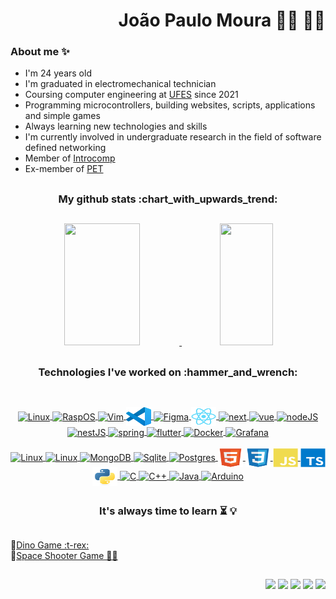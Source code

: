 <h1 align="right"> João Paulo Moura 👨‍🎓 👨‍💻</h1>

### About me :sparkles:

 - I'm 24 years old
 - I'm graduated in electromechanical technician
 - Coursing computer engineering at [UFES](https://www.ufes.br) since 2021
 - Programming microcontrollers, building websites, scripts, applications and simple games
 - Always learning new technologies and skills
 - I'm currently involved in undergraduate research in the field of software defined networking
 - Member of [Introcomp](https://introcomp.pet.inf.ufes.br/)
 - Ex-member of [PET](https://pet.inf.ufes.br/)
 
 ##
 
 <div align="center">
  <h3> My github stats :chart_with_upwards_trend: </h3>
 </div>
 
 ##
 
<div align="center">
  <a href="https://github.com/vortex2jm">
  <img width="49%" height="195px" src="https://github-readme-stats.vercel.app/api?username=vortex2jm&show_icons=true&include_all_commits=true&count_private=true&hide_border=true&title_color=00bfbf&icon_color=00bfbf&text_color=c9d1d9&bg_color=ffffff00"/> 
  <img width="41%" height="195px" src="https://github-readme-stats.vercel.app/api/top-langs/?username=vortex2jm&layout=compact&langs_count=8&hide_border=true&title_color=00bfbf&text_color=00bfbf&bg_color=ffffff00" />
<a/>
</div>

##

<div align="center">
  <h3>Technologies I've worked on :hammer_and_wrench:</h3>
</div>

##

<div style="display: inline_block" align="center"><br>
  
  <a href="https://github.com/vortex2jm" target="_blank">
  <img align="center" alt="Linux" height="30" width="40" src="https://cdn.jsdelivr.net/gh/devicons/devicon/icons/linux/linux-original.svg">
  <a/>

  <a href="https://github.com/vortex2jm" target="_blank">
  <img align="center" alt="RaspOS" height="30" width="40" src="https://cdn.jsdelivr.net/gh/devicons/devicon/icons/raspberrypi/raspberrypi-original.svg">
  <a/>
  
  <a href="https://github.com/vortex2jm" target="_blank">
  <img align="center" alt="Vim" height="30" width="40" src="https://cdn.jsdelivr.net/gh/devicons/devicon/icons/vim/vim-original.svg">
  <a/>
  
  <a href="https://github.com/vortex2jm" target="_blank">
  <img align="center" alt="Vscode" height="30" width="40" src="https://raw.githubusercontent.com/devicons/devicon/master/icons/vscode/vscode-original.svg">
  <a/>
  
  <a href="https://github.com/vortex2jm" target="_blank">
  <img align="center" alt="Figma" height="30" width="40" src="https://cdn.jsdelivr.net/gh/devicons/devicon/icons/figma/figma-original.svg">
  <a/>
  
  <a href="https://github.com/vortex2jm" target="_blank">
  <img align="center" alt="React" height="30" width="40" src="https://raw.githubusercontent.com/devicons/devicon/master/icons/react/react-original.svg">
  <a/>
  
  <a href="https://github.com/vortex2jm" target="_blank">
  <img align="center" alt="next" height="30" width="40" src="https://cdn.jsdelivr.net/gh/devicons/devicon/icons/nextjs/nextjs-original.svg" />
  <a/>
  
  <a href="https://github.com/vortex2jm" target="_blank">
  <img align="center" alt="vue" height="30" width="40" src="https://cdn.jsdelivr.net/gh/devicons/devicon/icons/vuejs/vuejs-original.svg" />
  <a/>
  
  <a href="https://github.com/vortex2jm" target="_blank">
  <img align="center" alt="nodeJS" height="30" width="40" src="https://cdn.jsdelivr.net/gh/devicons/devicon/icons/nodejs/nodejs-original.svg" />
  <a/>
  
  <a href="https://github.com/vortex2jm" target="_blank">
  <img align="center" alt="nestJS" height="30" width="40" src="https://cdn.jsdelivr.net/gh/devicons/devicon/icons/nestjs/nestjs-plain.svg" />
  <a/>
  
  <a href="https://github.com/vortex2jm" target="_blank">
  <img align="center" alt="spring" height="30" width="40" src="https://cdn.jsdelivr.net/gh/devicons/devicon/icons/spring/spring-original.svg" />
  </a>
  
  <a href="https://github.com/vortex2jm" target="_blank">
  <img align="center" alt="flutter" height="30" width="40" src="https://cdn.jsdelivr.net/gh/devicons/devicon/icons/flutter/flutter-original.svg" />
  <a/>
  
  <a href="https://github.com/vortex2jm" target="_blank">
  <img align="center" alt="Docker" height="30" width="40" src="https://cdn.jsdelivr.net/gh/devicons/devicon/icons/docker/docker-original-wordmark.svg">
  <a/>

  <a href="https://github.com/vortex2jm" target="_blank">
  <img align="center" alt="Grafana" height="30" width="40" src="https://cdn.jsdelivr.net/gh/devicons/devicon/icons/grafana/grafana-original.svg">
  <a/>
   
</div>
<br>
<div style="display: inline_block" align="center">

  <a href="https://github.com/vortex2jm" target="_blank">
  <img align="center" alt="Linux" height="30" width="40" src="https://techstack-generator.vercel.app/graphql-icon.svg">
  <a/>
  
  <a href="https://github.com/vortex2jm" target="_blank">
  <img align="center" alt="Linux" height="30" width="40" src="https://techstack-generator.vercel.app/restapi-icon.svg">
  <a/>
 
  <a href="https://github.com/vortex2jm" target="_blank">
  <img align="center" alt="MongoDB" height="30" width="40" src="https://cdn.jsdelivr.net/gh/devicons/devicon/icons/mongodb/mongodb-original.svg">
  <a/>
  
  <a href="https://github.com/vortex2jm" target="_blank">
  <img align="center" alt="Sqlite" height="30" width="40" src="https://cdn.jsdelivr.net/gh/devicons/devicon/icons/sqlite/sqlite-original.svg">
  <a/>
 
  <a href="https://github.com/vortex2jm" target="_blank">
  <img align="center" alt="Postgres" height="30" width="40" src="https://cdn.jsdelivr.net/gh/devicons/devicon/icons/postgresql/postgresql-original.svg">
  <a/>
  
  <a href="https://github.com/vortex2jm" target="_blank">
  <img align="center" alt="HTML" height="30" width="40" src="https://raw.githubusercontent.com/devicons/devicon/master/icons/html5/html5-original.svg">
  <a/>
  
  <a href="https://github.com/vortex2jm" target="_blank">
  <img align="center" alt="CSS" height="30" width="40" src="https://raw.githubusercontent.com/devicons/devicon/master/icons/css3/css3-original.svg">
  <a/>
  
  <a href="../../../?tab=repositories&q=&type=&language=javascript&sort=" target="_blank">
  <img align="center" alt="Js" height="30" width="40" src="https://raw.githubusercontent.com/devicons/devicon/master/icons/javascript/javascript-plain.svg">
  <a/>
  
  <a href="../../../?tab=repositories&q=&type=&language=typescript&sort=" target="_blank">
  <img align="center" alt="Ts" height="30" width="40" src="https://raw.githubusercontent.com/devicons/devicon/master/icons/typescript/typescript-original.svg">
  <a/>
  
  <a href="../../../?tab=repositories&q=&type=&language=python&sort=" target="_blank">
  <img align="center" alt="Python" height="30" width="40" src="https://raw.githubusercontent.com/devicons/devicon/master/icons/python/python-original.svg">
  <a/>
  
  <a href="../../../?tab=repositories&q=&type=&language=c&sort=" target="_blank">
  <img align="center" alt="C" height="30" width="40" src="https://cdn.jsdelivr.net/gh/devicons/devicon/icons/c/c-original.svg" />
  <a/>
  
  <a href="../../../?tab=repositories&q=&type=&language=c%2B%2B&sort=" target="_blank">
  <img align="center" alt="C++" height="30" width="40" src="https://cdn.jsdelivr.net/gh/devicons/devicon/icons/cplusplus/cplusplus-original.svg" />
  <a/>
  
  <a href="../../../?tab=repositories&q=&type=&language=java&sort=" target="_blank">
  <img align="center" alt="Java" height="30" width="40" src="https://cdn.jsdelivr.net/gh/devicons/devicon/icons/java/java-original.svg" />
  <a/>

  <a href="https://github.com/vortex2jm" target="_blank">
  <img align="center" alt="Arduino" height="30" width="40" src="https://cdn.jsdelivr.net/gh/devicons/devicon/icons/arduino/arduino-original.svg">
  <a/>

  
</div>

##

 <div align="center">
  <h3> It's always time to learn ⏳ 💡 </h3>
 </div>
 
##

<div style="display: inline_block">
 🔗<a href="https://vortex2jm.github.io/dino-run-game/">Dino Game :t-rex:</a><br>
 🔗<a href="https://vortex2jm.github.io/space-shooter/">Space Shooter Game 🚀👾</a>
</div>

##

<div align="right"> 
   <a href="https://www.instagram.com/joao_p_moura/" target="_blank"><img src="https://img.shields.io/badge/-Instagram-%23E4405F?style=for-the-badge&logo=instagram&logoColor=white" target="_blank"></a>
   <a href="https://github.com/vortex2jm"><img src="https://img.shields.io/badge/facebook-032FDF?style=for-the-badge&logo=facebook"></a>
   <a href = "mailto:joaopaulomoura5328@gmail.com"><img src="https://img.shields.io/badge/-Gmail-white?style=for-the-badge&logo=gmail&logoColor=red" target="_blank"></a>
   <a href="https://github.com/vortex2jm"><img src="https://img.shields.io/badge/Linkedin-blue?style=for-the-badge&logo=linkedin" target="_blank"></a>
   <a href="https://github.com/vortex2jm"><img src="https://img.shields.io/badge/Discord-828BF3?style=for-the-badge&logo=discord&logoColor=white" target="_blank"></a>
</div>
